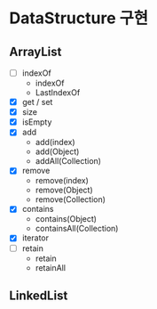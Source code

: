 # DataStructure 구현

## ArrayList
- [ ] indexOf
    * indexOf
    * LastIndexOf
- [X] get / set
- [X] size
- [X] isEmpty
- [X] add
    * add(index)
    * add(Object)
    * addAll(Collection)
- [X] remove
    * remove(index)
    * remove(Object)
    * remove(Collection)
- [X] contains
    * contains(Object)
    * containsAll(Collection)
- [X] iterator
- [ ] retain
    * retain
    * retainAll

## LinkedList
